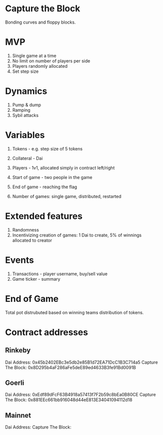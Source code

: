 # Capture the Block
Bonding curves and floppy blocks.

# MVP

1. Single game at a time
2. No limit on number of players per side
3. Players randomly allocated
4. Set step size

# Dynamics

1. Pump & dump
2. Ramping
3. Sybil attacks

# Variables

1. Tokens - e.g. step size of 5 tokens
2. Collateral - Dai
3. Players - 1v1, allocated simply in contract left/right
4. Start of game - two people in the game
5. End of game - reaching the flag

6. Number of games: single game, distributed, restarted

# Extended features

1. Randomness
2. Incentivizing creation of games: 1 Dai to create, 5% of winnings allocated to creator

# Events

1. Transactions - player username, buy/sell value 
2. Game ticker - summary

# End of Game

Total pot distrubuted based on winning teams distribution of tokens.

# Contract addresses
## Rinkeby
Dai Address: 0x45b2402EBc3e5db2e85B1d72EA71DcC1B3C714a5
Capture The Block: 0x8D295b4aF286aFe5deE89ed4633B3fe91Bd0091B

## Goerli
Dai Address: 0xEdf89dFcF63B4918a57413f7F2b59c8bEa0B80CE
Capture The Block: 0x881EEc661bb916048d44eE813E34041094112d18

## Mainnet
Dai Address:
Capture The Block: 